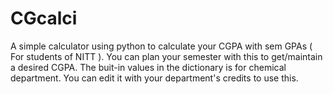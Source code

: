 # CGcalci
A simple calculator using python to calculate your CGPA with sem GPAs ( For students of NITT ). You can plan your semester with this to get/maintain a desired CGPA.
The buit-in values in the dictionary is for chemical department. You can edit it with your department's credits to use this.
